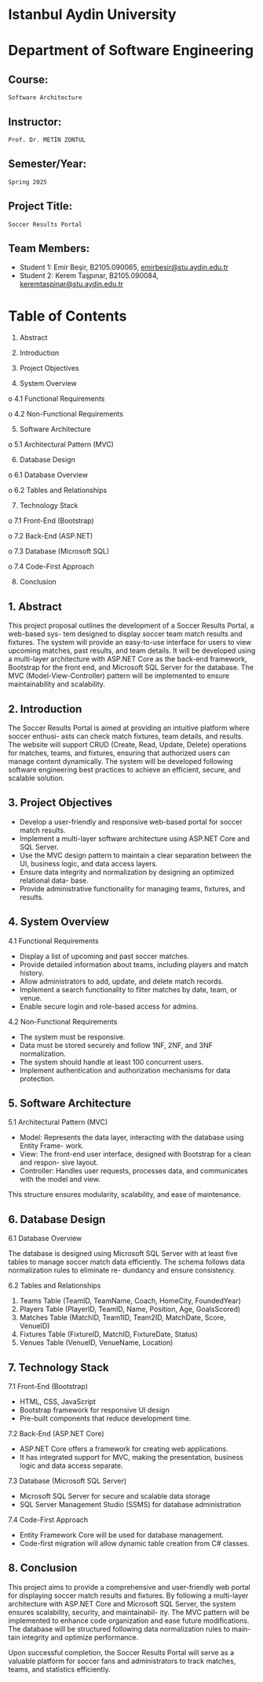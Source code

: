 # Istanbul Aydin University

# Department of Software Engineering

## Course:

```
Software Architecture
```
## Instructor:

```
Prof. Dr. METİN ZONTUL
```
## Semester/Year:

```
Spring 2025
```
## Project Title:

```
Soccer Results Portal
```
## Team Members:

- Student 1: Emir Beşir, B2105.090065, emirbesir@stu.aydin.edu.tr
- Student 2: Kerem Taşpınar, B2105.090084, keremtaspinar@stu.aydin.edu.tr


# Table of Contents

1. Abstract

2. Introduction

3. Project Objectives

4. System Overview

o 4.1 Functional Requirements

o 4.2 Non-Functional Requirements

5. Software Architecture

o 5.1 Architectural Pattern (MVC)

6. Database Design

o 6.1 Database Overview

o 6.2 Tables and Relationships

7. Technology Stack

o 7.1 Front-End (Bootstrap)

o 7.2 Back-End (ASP.NET)

o 7.3 Database (Microsoft SQL)

o 7.4 Code-First Approach

8. Conclusion


## 1. Abstract

This project proposal outlines the development of a Soccer Results Portal, a web-based sys-
tem designed to display soccer team match results and fixtures. The system will provide an
easy-to-use interface for users to view upcoming matches, past results, and team details. It
will be developed using a multi-layer architecture with ASP.NET Core as the back-end
framework, Bootstrap for the front end, and Microsoft SQL Server for the database. The
MVC (Model-View-Controller) pattern will be implemented to ensure maintainability and
scalability.

## 2. Introduction

The Soccer Results Portal is aimed at providing an intuitive platform where soccer enthusi-
asts can check match fixtures, team details, and results. The website will support CRUD
(Create, Read, Update, Delete) operations for matches, teams, and fixtures, ensuring that
authorized users can manage content dynamically. The system will be developed following
software engineering best practices to achieve an efficient, secure, and scalable solution.


## 3. Project Objectives

- Develop a user-friendly and responsive web-based portal for soccer match results.
- Implement a multi-layer software architecture using ASP.NET Core and SQL
    Server.
- Use the MVC design pattern to maintain a clear separation between the UI, business
    logic, and data access layers.
- Ensure data integrity and normalization by designing an optimized relational data-
    base.
- Provide administrative functionality for managing teams, fixtures, and results.

## 4. System Overview

4.1 Functional Requirements

- Display a list of upcoming and past soccer matches.
- Provide detailed information about teams, including players and match history.
- Allow administrators to add, update, and delete match records.
- Implement a search functionality to filter matches by date, team, or venue.
- Enable secure login and role-based access for admins.

4.2 Non-Functional Requirements

- The system must be responsive.
- Data must be stored securely and follow 1NF, 2NF, and 3NF normalization.
- The system should handle at least 100 concurrent users.
- Implement authentication and authorization mechanisms for data protection.


## 5. Software Architecture

5.1 Architectural Pattern (MVC)

- Model: Represents the data layer, interacting with the database using Entity Frame-
    work.
- View: The front-end user interface, designed with Bootstrap for a clean and respon-
    sive layout.
- Controller: Handles user requests, processes data, and communicates with the model
    and view.

This structure ensures modularity, scalability, and ease of maintenance.

## 6. Database Design

6.1 Database Overview

The database is designed using Microsoft SQL Server with at least five tables to manage
soccer match data efficiently. The schema follows data normalization rules to eliminate re-
dundancy and ensure consistency.

6.2 Tables and Relationships

1. Teams Table (TeamID, TeamName, Coach, HomeCity, FoundedYear)
2. Players Table (PlayerID, TeamID, Name, Position, Age, GoalsScored)
3. Matches Table (MatchID, Team1ID, Team2ID, MatchDate, Score, VenueID)
4. Fixtures Table (FixtureID, MatchID, FixtureDate, Status)
5. Venues Table (VenueID, VenueName, Location)


## 7. Technology Stack

7.1 Front-End (Bootstrap)

- HTML, CSS, JavaScript
- Bootstrap framework for responsive UI design
- Pre-built components that reduce development time.

7.2 Back-End (ASP.NET Core)

- ASP.NET Core offers a framework for creating web applications.
- It has integrated support for MVC, making the presentation, business logic and data
    access separate.

7.3 Database (Microsoft SQL Server)

- Microsoft SQL Server for secure and scalable data storage
- SQL Server Management Studio (SSMS) for database administration

7.4 Code-First Approach

- Entity Framework Core will be used for database management.
- Code-first migration will allow dynamic table creation from C# classes.

## 8. Conclusion

This project aims to provide a comprehensive and user-friendly web portal for displaying
soccer match results and fixtures. By following a multi-layer architecture with ASP.NET
Core and Microsoft SQL Server, the system ensures scalability, security, and maintainabil-
ity. The MVC pattern will be implemented to enhance code organization and ease future
modifications. The database will be structured following data normalization rules to main-
tain integrity and optimize performance.

Upon successful completion, the Soccer Results Portal will serve as a valuable platform for
soccer fans and administrators to track matches, teams, and statistics efficiently.


